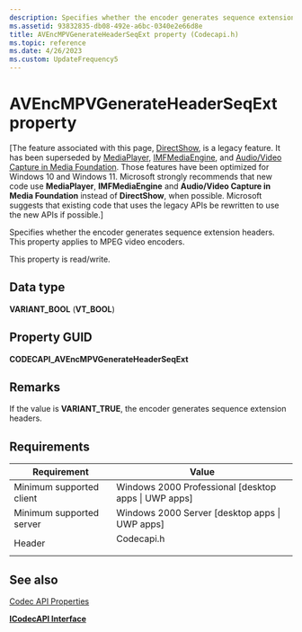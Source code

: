 ```yaml
---
description: Specifies whether the encoder generates sequence extension headers. This property applies to MPEG video encoders.
ms.assetid: 93832835-db08-492e-a6bc-0340e2e66d8e
title: AVEncMPVGenerateHeaderSeqExt property (Codecapi.h)
ms.topic: reference
ms.date: 4/26/2023
ms.custom: UpdateFrequency5
---
```


# AVEncMPVGenerateHeaderSeqExt property

\[The feature associated with this page, [DirectShow](/windows/win32/directshow/directshow), is a legacy feature. It has been superseded by [MediaPlayer](/uwp/api/Windows.Media.Playback.MediaPlayer), [IMFMediaEngine](/windows/win32/api/mfmediaengine/nn-mfmediaengine-imfmediaengine), and [Audio/Video Capture in Media Foundation](windows/win32/medfound/audio-video-capture-in-media-foundation). Those features have been optimized for Windows 10 and Windows 11. Microsoft strongly recommends that new code use **MediaPlayer**, **IMFMediaEngine** and **Audio/Video Capture in Media Foundation** instead of **DirectShow**, when possible. Microsoft suggests that existing code that uses the legacy APIs be rewritten to use the new APIs if possible.\]

Specifies whether the encoder generates sequence extension headers. This property applies to MPEG video encoders.

This property is read/write.

## Data type

**VARIANT\_BOOL** (**VT\_BOOL**)

## Property GUID

**CODECAPI\_AVEncMPVGenerateHeaderSeqExt**

## Remarks

If the value is **VARIANT\_TRUE**, the encoder generates sequence extension headers.

## Requirements



| Requirement | Value |
|-------------------------------------|---------------------------------------------------------------------------------------|
| Minimum supported client<br/> | Windows 2000 Professional \[desktop apps \| UWP apps\]<br/>                     |
| Minimum supported server<br/> | Windows 2000 Server \[desktop apps \| UWP apps\]<br/>                           |
| Header<br/>                   | <dl> <dt>Codecapi.h</dt> </dl> |



## See also

<dl> <dt>

[Codec API Properties](codec-api-properties.md)
</dt> <dt>

[**ICodecAPI Interface**](/windows/desktop/api/Strmif/nn-strmif-icodecapi)
</dt> </dl>

 

 




